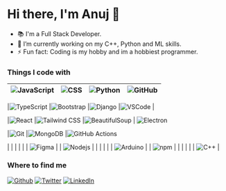 
# Hi there, I'm Anuj 👋

- 📚 I'm a Full Stack Developer.
- 🌱 I’m currently working on my C++, Python and ML skills.
- ⚡ Fun fact: Coding is my hobby and im a hobbiest programmer.

### Things I code with

|<img alt="JavaScript" src="https://img.shields.io/badge/-JavaScript-f0dc5c?style=flat-square&logo=javascript&logoColor=white" /> | <img alt="CSS" src="https://img.shields.io/badge/-CSS-blue?style=flat-square&logo=css3&logoColor=white" /> | <img alt="Python" src="https://img.shields.io/badge/-Python-3776AB?style=flat-square&logo=python&logoColor=white" /> |<img alt="GitHub" src="https://img.shields.io/badge/-GitHub-181717?style=flat-square&logo=github&logoColor=white" />|
|-------|-----|-----|----

|<img alt="TypeScript" src="https://img.shields.io/badge/-TypeScript-007ACC?style=flat-square&logo=typescript&logoColor=white" /> 
|<img alt="Bootstrap" src="https://img.shields.io/badge/-Bootstrap-8320f4?style=flat-square&logo=bootstrap&logoColor=white" /> 
|<img alt="Django" src="https://img.shields.io/badge/-Django-092E20?style=flat-square&logo=django&logoColor=white"> 
|<img alt="VSCode" src="https://img.shields.io/badge/-VSCode-007ACC?style=flat-square&logo=visual-studio-code&logoColor=white" /> |


|<img alt="React" src="https://img.shields.io/badge/-React-45b8d8?style=flat-square&logo=react&logoColor=white" /> 
|<img alt="Tailwind CSS" src="https://img.shields.io/badge/-Tailwind_CSS-blue?style=flat-square&logo=tailwindcss&logoColor=white" /> 
|<img alt="BeautifulSoup" src="https://img.shields.io/badge/-BeautifulSoup-59666D?style=flat-square&logo=beautifulsoup&logoColor=white" /> 
| <img alt="Electron" src="https://img.shields.io/badge/-Electron-35353f?style=flat-square&logo=electron&logoColor=white" />

|<img alt="Git" src="https://img.shields.io/badge/-Git-F05032?style=flat-square&logo=git&logoColor=white" /> 
|<img alt="MongoDB" src="https://img.shields.io/badge/-MongoDB-47A248?style=flat-square&logo=mongodb&logoColor=white" /> 
|<img alt="GitHub Actions" src="https://img.shields.io/badge/-GitHub_Actions-2088FF?style=flat-square&logo=github-actions&logoColor=white" />

 | | | | | | <img alt="Figma" src="https://img.shields.io/badge/-Figma-F24E1E?style=flat-square&logo=figma&logoColor=white" /> |
| <img alt="Nodejs" src="https://img.shields.io/badge/-Nodejs-43853d?style=flat-square&logo=Node.js&logoColor=white" /> | | | | | | <img alt="Arduino" src="https://img.shields.io/badge/-Arduino-00979D?style=flat-square&logo=arduino&logoColor=white" /> |
| <img alt="npm" src="https://img.shields.io/badge/-NPM-CB3837?style=flat-square&logo=npm&logoColor=white" /> | | | | | | <img alt="C++" src="https://img.shields.io/badge/-C++-00599C?style=flat-square&logo=cplusplus&logoColor=white" /> |

### Where to find me

<div>
  <a href="https://github.com/Anujverma89" target="_blank"><img alt="Github" src="https://img.shields.io/badge/GitHub-%2312100E.svg?&style=for-the-badge&logo=Github&logoColor=white" /></a>
  <a href="https://twitter.com/imr_optimist" target="_blank"><img alt="Twitter" src="https://img.shields.io/badge/twitter-%231DA1F2.svg?&style=for-the-badge&logo=twitter&logoColor=white" /></a>
  <a href="https://www.linkedin.com/in/wise-anuj" target="_blank"><img alt="LinkedIn" src="https://img.shields.io/badge/linkedin-%230077B5.svg?&style=for-the-badge&logo=linkedin&logoColor=white" /></a>
</div>
